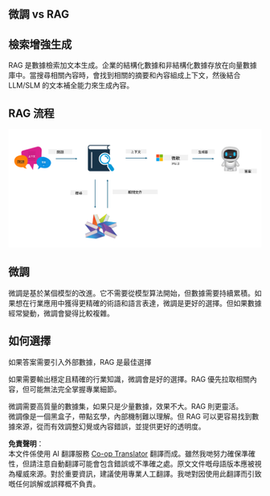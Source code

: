 <!--
CO_OP_TRANSLATOR_METADATA:
{
  "original_hash": "e4e010400c2918557b36bb932a14004c",
  "translation_date": "2025-05-08T05:18:57+00:00",
  "source_file": "md/03.FineTuning/FineTuning_vs_RAG.md",
  "language_code": "hk"
}
-->
## 微調 vs RAG

## 檢索增強生成

RAG 是數據檢索加文本生成。企業的結構化數據和非結構化數據存放在向量數據庫中。當搜尋相關內容時，會找到相關的摘要和內容組成上下文，然後結合 LLM/SLM 的文本補全能力來生成內容。

## RAG 流程
![FinetuningvsRAG](../../../../translated_images/rag.2014adc59e6f6007bafac13e800a6cbc3e297fbb9903efe20a93129bd13987e9.hk.png)

## 微調
微調是基於某個模型的改進。它不需要從模型算法開始，但數據需要持續累積。如果想在行業應用中獲得更精確的術語和語言表達，微調是更好的選擇。但如果數據經常變動，微調會變得比較複雜。

## 如何選擇
如果答案需要引入外部數據，RAG 是最佳選擇

如果需要輸出穩定且精確的行業知識，微調會是好的選擇。RAG 優先拉取相關內容，但可能無法完全掌握專業細節。

微調需要高質量的數據集，如果只是少量數據，效果不大。RAG 則更靈活。  
微調像是一個黑盒子，帶點玄學，內部機制難以理解。但 RAG 可以更容易找到數據來源，從而有效調整幻覺或內容錯誤，並提供更好的透明度。

**免責聲明**：  
本文件係使用 AI 翻譯服務 [Co-op Translator](https://github.com/Azure/co-op-translator) 翻譯而成。雖然我哋努力確保準確性，但請注意自動翻譯可能會包含錯誤或不準確之處。原文文件嘅母語版本應被視為權威來源。對於重要資訊，建議使用專業人工翻譯。我哋對因使用此翻譯而引致嘅任何誤解或誤釋概不負責。